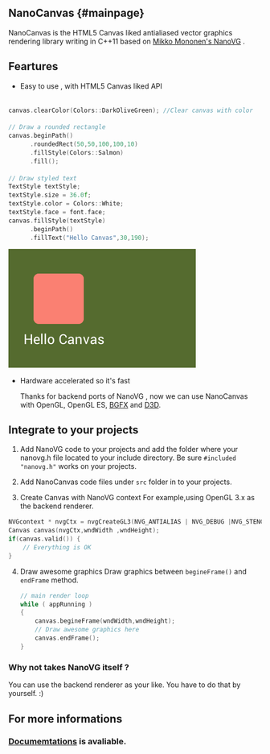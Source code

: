 NanoCanvas                                    {#mainpage}
---

NanoCanvas is the HTML5 Canvas liked antialiased  vector graphics rendering library writing in C++11 based on [Mikko Mononen's NanoVG](https://github.com/memononen/nanovg) .

## Feartures

* Easy to use , with HTML5 Canvas liked API

```c++

canvas.clearColor(Colors::DarkOliveGreen); //Clear canvas with color

// Draw a rounded rectangle
canvas.beginPath()
      .roundedRect(50,50,100,100,10)
      .fillStyle(Colors::Salmon)
      .fill();

// Draw styled text
TextStyle textStyle;
textStyle.size = 36.0f;
textStyle.color = Colors::White;
textStyle.face = font.face;
canvas.fillStyle(textStyle)
      .beginPath()
      .fillText("Hello Canvas",30,190);
```

![](https://raw.githubusercontent.com/Geequlim/NanoCanvas/master/screenshot/Screenshot1.png)

* Hardware accelerated so it's fast

    Thanks for backend ports of NanoVG , now we can use NanoCanvas with OpenGL, OpenGL ES, [BGFX](https://github.com/bkaradzic/bgfx) and [D3D](https://github.com/cmaughan/nanovg).


## Integrate to your projects

1. Add NanoVG code to your projects and add the folder where your  nanovg.h file located to your include directory. Be sure `#included "nanovg.h"` works on your projects.

2. Add NanoCanvas code files under `src` folder in to your projects.

3. Create Canvas with NanoVG context
For example,using OpenGL 3.x as the backend renderer.
```c++
NVGcontext * nvgCtx = nvgCreateGL3(NVG_ANTIALIAS | NVG_DEBUG |NVG_STENCIL_STROKES);
Canvas canvas(nvgCtx,wndWidth ,wndHeight);
if(canvas.valid()) {
    // Everything is OK
}
```
4. Draw awesome graphics
    Draw graphics between `begineFrame()` and `endFrame` method.
    ```c++
    // main render loop
    while ( appRunning )
    {
        canvas.begineFrame(wndWidth,wndHeight);
        // Draw awesome graphics here
        canvas.endFrame();
    }
    ```

### Why not takes NanoVG itself ?

You can use the  backend renderer as your like. You have to do that by yourself. :)

## For more informations

### [Documemtations](https://geequlim.github.io/NanoCanvas/doc/html/index.html) is avaliable.
